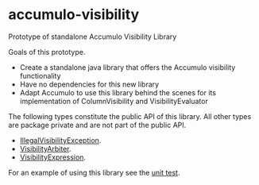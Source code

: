 <!--

    Licensed to the Apache Software Foundation (ASF) under one
    or more contributor license agreements.  See the NOTICE file
    distributed with this work for additional information
    regarding copyright ownership.  The ASF licenses this file
    to you under the Apache License, Version 2.0 (the
    "License"); you may not use this file except in compliance
    with the License.  You may obtain a copy of the License at

      https://www.apache.org/licenses/LICENSE-2.0

    Unless required by applicable law or agreed to in writing,
    software distributed under the License is distributed on an
    "AS IS" BASIS, WITHOUT WARRANTIES OR CONDITIONS OF ANY
    KIND, either express or implied.  See the License for the
    specific language governing permissions and limitations
    under the License.

-->

# accumulo-visibility
Prototype of standalone Accumulo Visibility Library

Goals of this prototype.

 * Create a standalone java library that offers the Accumulo visibility functionality
 * Have no dependencies for this new library
 * Adapt Accumulo to use this library behind the scenes for its implementation of ColumnVisibility and VisibilityEvaluator

The following types constitute the public API of this library.  All other types are package private and are not part of the public API.

  * [IllegalVisibilityException](src/main/java/org/apache/accumulo/visibility/IllegalVisibilityException.java).
  * [VisibilityArbiter](src/main/java/org/apache/accumulo/visibility/VisibilityArbiter.java).
  * [VisibilityExpression](src/main/java/org/apache/accumulo/visibility/VisibilityExpression.java).

For an example of using this library see the [unit test](src/test/java/org/apache/accumulo/visibility/VisibilityArbiterTest.java).
